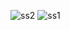 


![ss2](https://user-images.githubusercontent.com/32249108/111010183-c8b44800-83a6-11eb-8318-243b31c93d04.PNG)
![ss1](https://user-images.githubusercontent.com/32249108/111010186-c94cde80-83a6-11eb-9ed6-f6437010aa97.PNG)
